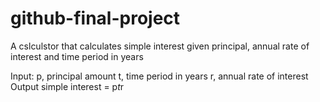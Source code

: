 # github-final-project

A cslculstor that calculates simple interest given principal, annual rate of interest and time period in years

Input:
    p, principal amount
    t, time period in years
    r, annual rate of interest
Output
    simple interest = p*t*r
